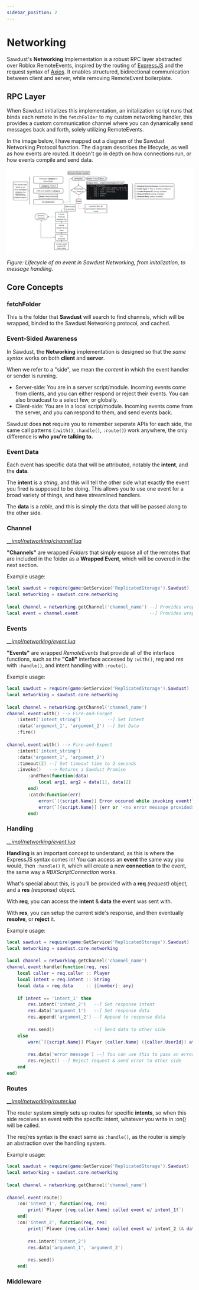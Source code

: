 ```yaml
---
sidebar_position: 2
---
```


# Networking

Sawdust's **Networking** Implementation is a robust RPC layer abstracted over Roblox RemoteEvents, inspired by the routing of [ExpressJS](https://expressjs.com/) and the request syntax of [Axios](https://axios-http.com/). It enables structured, bidirectional communication between client and server, while removing RemoteEvent boilerplate.

## RPC Layer

When Sawdust initializes this implementation, an initalization script runs that binds each remote in the `fetchFolder` to my custom networking handler, this provides a custom communication channel where you can dynamically send messages back and forth, solely utilizing RemoteEvents.

In the image below, I have mapped out a diagram of the Sawdust Networking Protocol function. The diagram describes the lifecycle, as well as how events are routed. It doesn't go in depth on how connections run, or how events compile and send data.

![Sawdust Networking Protocol](./img/NetworkProtocol.png)

*Figure: Lifecycle of an event in Sawdust Networking, from initalization, to message handling.*

## Core Concepts

### fetchFolder

This is the folder that **Sawdust** will search to find channels, which will be wrapped, binded to the Sawdust Networking protocol, and cached.

### Event-Sided Awareness

In Sawdust, the **Networking** implementation is designed so that the *same syntax* works on both **client** and **server**.

When we refer to a "side", we mean the *content* in which the event handler or sender is running.

- Server-side: You are in a server script/module. Incoming events come from clients, and you can either respond or reject their events. You can also broadcast to a select few, or globally.
- Client-side: You are in a local script/module. Incoming events come from the server, and you can respond to them, and send events back.

Sawdust does **not** require you to remember seperate APIs for each side, the same call patterns (`:with()`, `:handle()`, `:route()`) work anywhere, the only difference is **who you're talking to.**

### Event Data

Each event has specific data that will be attributed, notably the **intent**, and the **data**.

The **intent** is a *string*, and this will tell the other side what exactly the event you fired is supposed to be doing. This allows you to use one event for a broad variety of things, and have streamlined handlers.

The **data** is a *table*, and this is simply the data that will be passed along to the other side.

### Channel

[*__impl/networking/channel.lua*](https://github.com/Griffin-Dalby/Sawdust/blob/main/src/ReplicatedStorage/Sawdust/__impl/networking/channel.lua)

**"Channels"** are wrapped *Folders* that simply expose all of the remotes that are included in the folder as a **Wrapped Event**, which will be covered in the next section.

Example usage:

```lua
local sawdust = require(game:GetService('ReplicatedStorage').Sawdust)
local networking = sawdust.core.networking

local channel = networking.getChannel('channel_name') --] Provides wrapped channel
local event = channel.event                           --] Provides wrapped event

```

### Events

[*__impl/networking/event.lua*](https://github.com/Griffin-Dalby/Sawdust/blob/main/src/ReplicatedStorage/Sawdust/__impl/networking/event.lua)

**"Events"** are wrapped *RemoteEvents* that provide all of the interface functions, such as the **"Call"** interface accessed by `:with()`, *req* and *res* with `:handle()`, and intent handling with `:route()`.

Example usage:

```lua
local sawdust = require(game:GetService('ReplicatedStorage').Sawdust)
local networking = sawdust.core.networking

local channel = networking.getChannel('channel_name')
channel.event:with() --> Fire-and-Forget
    :intent('intent_string')          --] Set Intent
    :data('argument_1', 'argument_2') --] Set Data
    :fire()

channel.event:with() --> Fire-and-Expect
    :intent('intent_string')
    :data('argument_1', 'argument_2')
    :timeout(2) --] Set timeout time to 2 seconds
    :invoke()   --> Returns a Sawdust Promise
        :andThen(function(data)
            local arg1, arg2 = data[1], data[2]
        end)
        :catch(function(err)
            error(`[{script.Name}] Error occured while invoking event!`)
            error(`[{script.Name}] {err or '<no error message provided>'}`)
        end)
```

### Handling

[*__impl/networking/event.lua*](https://github.com/Griffin-Dalby/Sawdust/blob/main/src/ReplicatedStorage/Sawdust/__impl/networking/event.lua)

**Handling** is an important concept to understand, as this is where the ExpressJS syntax comes in! You can access an **event** the same way you would, then `:handle()` it, which will create a new **connection** to the event, the same way a *RBXScriptConnection* works.

What's special about this, is you'll be provided with a **req** *(request)* object, and a **res** *(response)* object.

With **req**, you can access the **intent** & **data** the event was sent with.

With **res**, you can setup the current side's response, and then eventually **resolve**, or **reject** it.

Example usage:

```lua
local sawdust = require(game:GetService('ReplicatedStorage').Sawdust)
local networking = sawdust.core.networking

local channel = networking.getChannel('channel_name')
channel.event:handle(function(req, res)
    local caller = req.caller :: Player
    local intent = req.intent :: String
    local data = req.data     :: {[number]: any}

    if intent == 'intent_1' then
        res.intent('intent_2')   --] Set response intent
        res.data('argument_1')   --] Set response data
        res.append('argument_2') --] Append to response data

        res.send()               --] Send data to other side
    else
        warn(`[{script.Name}] Player {caller.Name} ({caller.UserId}) attempted to call event w/ invalid intent "{intent}"!`)

        res.data('error message') --] You can use this to pass an error
        res.reject() --] Reject request & send error to other side
    end
end)
```

### Routes

[*__impl/networking/router.lua*](https://github.com/Griffin-Dalby/Sawdust/blob/main/src/ReplicatedStorage/Sawdust/__impl/networking/router.lua)

The router system simply sets up routes for specific **intents**, so when this side receives an event with the specific intent, whatever you write in :on() will be called.

The req/res syntax is the exact same as `:handle()`, as the router is simply an abstraction over the handling system.

Example usage:

```lua
local sawdust = require(game:GetService('ReplicatedStorage').Sawdust)
local networking = sawdust.core.networking

local channel = networking.getChannel('channel_name')

channel.event:route()
    :on('intent_1', function(req, res)
        print(`Player {req.caller.Name} called event w/ intent_1!`)
    end)
    :on('intent_2', function(req, res)
        print(`Plauer {req.caller.Name} called event w/ intent_2 (& data return)`)

        res.intent('intent_2')
        res.data('argument_1', 'argument_2')

        res.send()
    end)
```

### Middleware
